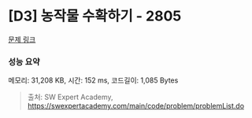 # [D3] 농작물 수확하기 - 2805 

[문제 링크](https://swexpertacademy.com/main/code/problem/problemDetail.do?contestProbId=AV7GLXqKAWYDFAXB) 

### 성능 요약

메모리: 31,208 KB, 시간: 152 ms, 코드길이: 1,085 Bytes



> 출처: SW Expert Academy, https://swexpertacademy.com/main/code/problem/problemList.do